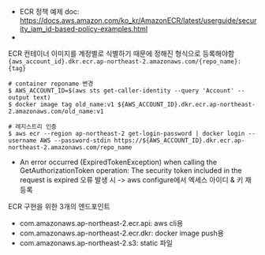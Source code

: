 - ECR 정책 예제 doc: https://docs.aws.amazon.com/ko_kr/AmazonECR/latest/userguide/security_iam_id-based-policy-examples.html
- 




ECR 컨테이너 이미지를 계정별로 식별하기 때문에 정해진 형식으로 등록해야함
`{aws_account_id}.dkr.ecr.ap-northeast-2.amazonaws.com/{repo_name}:{tag}`
```shell
# container reponame 변경
$ AWS_ACCOUNT_ID=$(aws sts get-caller-identity --query 'Account' --output text)
$ docker image tag old_name:v1 ${AWS_ACCOUNT_ID}.dkr.ecr.ap-northeast-2.amazonaws.com/old_name:v1

# 레지스트리 인증
$ aws ecr --region ap-northeast-2 get-login-password | docker login --username AWS --password-stdin https://${AWS_ACCOUNT_ID}.dkr.ecr.ap-northeast-2.amazonaws.com/repo_name
```

- An error occurred (ExpiredTokenException) when calling the GetAuthorizationToken operation: The security token included in the request is expired 오류 발생 시 -> aws configure에서 엑세스 아이디 & 키 재등록


ECR 구현을 위한 3개의 엔드포인트
- com.amazonaws.ap-northeast-2.ecr.api: aws cli용
- com.amazonaws.ap-northeast-2.ecr.dkr: docker image push용
- com.amazonaws.ap-northeast-2.s3: static 파일